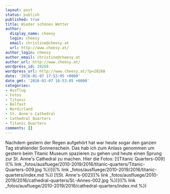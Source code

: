 ```yaml
---
layout: post
status: publish
published: true
title: Wieder schönes Wetter
author:
  display_name: cheesy
  login: cheesy
  email: christine@cheesy.at
  url: http://www.cheesy.at/
author_login: cheesy
author_email: christine@cheesy.at
author_url: http://www.cheesy.at/
wordpress_id: 28268
wordpress_url: http://www.cheesy.at/?p=28268
date: '2016-01-07 17:53:05 +0000'
date_gmt: '2016-01-07 16:53:05 +0000'
categories:
- Ausflug
- Fotos
- Titanic
- Belfast
- Nordirland
- St. Anne's Cathedral
- Cathedral Quarters
- Titanic Quarters
comments: []
---
```

Nachdem gestern der Regen aufgehört hat war heute sogar den ganzen Tag strahlender Sonnenschein. Das hab ich zum Anlass genommen um gestern beim Titanic Museum spazieren zu gehen und heute einen Sprung zur St. Anne's Cathedral zu machen.
Hier die Fotos:
[![Titanic Quarters-009]({% link _fotos/ausfluege/2010-2019/2016/titanic-quarters/Titanic-Quarters-009.jpg %})]({% link _fotos/ausfluege/2010-2019/2016/titanic-quarters/index.md %})
[![St. Anne's-002]({% link _fotos/ausfluege/2010-2019/2016/cathedral-quarters/St.-Annes-002.jpg %})]({% link _fotos/ausfluege/2010-2019/2016/cathedral-quarters/index.md %})
